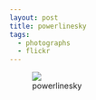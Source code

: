 ```yaml
---
layout: post
title: powerlinesky
tags:
  - photographs
  - flickr
---
```


<figure>
  <a href="https://www.flickr.com/photos/inkdroid/54824076930/">
    <img class="img-fluid" src="https://live.staticflickr.com/65535/54824076930_5f1ff0e95a_c.jpg">
  </a>
  <figcaption>
    powerlinesky
  </figcaption>
</figure>


